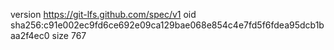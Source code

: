 version https://git-lfs.github.com/spec/v1
oid sha256:c91e002ec9fd6ce692e09ca129bae068e854c4e7fd5f6fdea95dcb1baa2f4ec0
size 767
